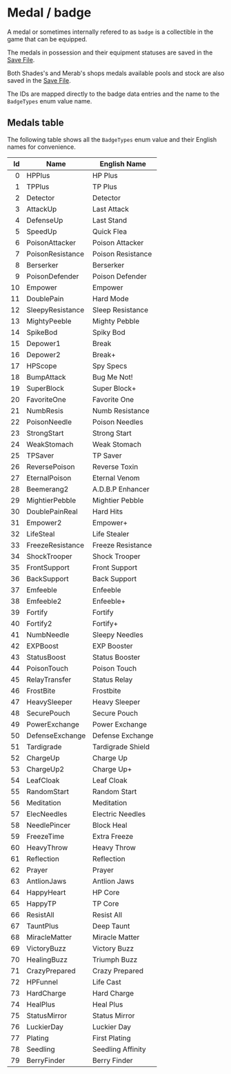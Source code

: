 # Medal / badge
A medal or sometimes internally refered to as `badge` is a collectible in the game that can be equipped. 

The medals in possession and their equipment statuses are saved in the [Save File](../External%20data%20format/Save%20File.md). 

Both Shades's and Merab's shops medals available pools and stock are also saved in the [Save File](../External%20data%20format/Save%20File.md). 

The IDs are mapped directly to the badge data entries and the name to the `BadgeTypes` enum value name.

## Medals table
The following table shows all the `BadgeTypes` enum value and their English names for convenience.

|Id|Name|English Name|
|-:|----|------------|
|0|HPPlus|HP Plus|
|1|TPPlus|TP Plus|
|2|Detector|Detector|
|3|AttackUp|Last Attack|
|4|DefenseUp|Last Stand|
|5|SpeedUp|Quick Flea|
|6|PoisonAttacker|Poison Attacker|
|7|PoisonResistance|Poison Resistance|
|8|Berserker|Berserker|
|9|PoisonDefender|Poison Defender|
|10|Empower|Empower|
|11|DoublePain|Hard Mode|
|12|SleepyResistance|Sleep Resistance|
|13|MightyPeeble|Mighty Pebble|
|14|SpikeBod|Spiky Bod|
|15|Depower1|Break|
|16|Depower2|Break+|
|17|HPScope|Spy Specs|
|18|BumpAttack|Bug Me Not!|
|19|SuperBlock|Super Block+|
|20|FavoriteOne|Favorite One|
|21|NumbResis|Numb Resistance|
|22|PoisonNeedle|Poison Needles|
|23|StrongStart|Strong Start|
|24|WeakStomach|Weak Stomach|
|25|TPSaver|TP Saver|
|26|ReversePoison|Reverse Toxin|
|27|EternalPoison|Eternal Venom|
|28|Beemerang2|A.D.B.P Enhancer|
|29|MightierPebble|Mightier Pebble|
|30|DoublePainReal|Hard Hits|
|31|Empower2|Empower+|
|32|LifeSteal|Life Stealer|
|33|FreezeResistance|Freeze Resistance|
|34|ShockTrooper|Shock Trooper|
|35|FrontSupport|Front Support|
|36|BackSupport|Back Support|
|37|Emfeeble|Enfeeble|
|38|Emfeeble2|Enfeeble+|
|39|Fortify|Fortify|
|40|Fortify2|Fortify+|
|41|NumbNeedle|Sleepy Needles|
|42|EXPBoost|EXP Booster|
|43|StatusBoost|Status Booster|
|44|PoisonTouch|Poison Touch|
|45|RelayTransfer|Status Relay|
|46|FrostBite|Frostbite|
|47|HeavySleeper|Heavy Sleeper|
|48|SecurePouch|Secure Pouch|
|49|PowerExchange|Power Exchange|
|50|DefenseExchange|Defense Exchange|
|51|Tardigrade|Tardigrade Shield|
|52|ChargeUp|Charge Up|
|53|ChargeUp2|Charge Up+|
|54|LeafCloak|Leaf Cloak|
|55|RandomStart|Random Start|
|56|Meditation|Meditation|
|57|ElecNeedles|Electric Needles|
|58|NeedlePincer|Block Heal|
|59|FreezeTime|Extra Freeze|
|60|HeavyThrow|Heavy Throw|
|61|Reflection|Reflection|
|62|Prayer|Prayer|
|63|AntlionJaws|Antlion Jaws|
|64|HappyHeart|HP Core|
|65|HappyTP|TP Core|
|66|ResistAll|Resist All|
|67|TauntPlus|Deep Taunt|
|68|MiracleMatter|Miracle Matter|
|69|VictoryBuzz|Victory Buzz|
|70|HealingBuzz|Triumph Buzz|
|71|CrazyPrepared|Crazy Prepared|
|72|HPFunnel|Life Cast|
|73|HardCharge|Hard Charge|
|74|HealPlus|Heal Plus|
|75|StatusMirror|Status Mirror|
|76|LuckierDay|Luckier Day|
|77|Plating|First Plating|
|78|Seedling|Seedling Affinity|
|79|BerryFinder|Berry Finder|
